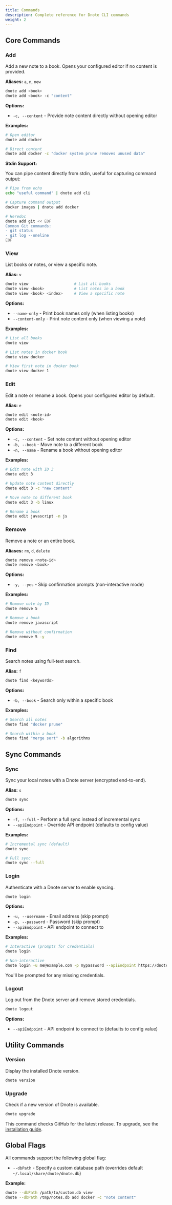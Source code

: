 ```yaml
---
title: Commands
description: Complete reference for Dnote CLI commands
weight: 2
---
```


## Core Commands

### Add

Add a new note to a book. Opens your configured editor if no content is provided.

**Aliases:** `a`, `n`, `new`

```bash
dnote add <book>
dnote add <book> -c "content"
```

**Options:**
- `-c, --content` - Provide note content directly without opening editor

**Examples:**

```bash
# Open editor
dnote add docker

# Direct content
dnote add docker -c "docker system prune removes unused data"
```

**Stdin Support:**

You can pipe content directly from stdin, useful for capturing command output:

```bash
# Pipe from echo
echo "useful command" | dnote add cli

# Capture command output
docker images | dnote add docker

# Heredoc
dnote add git << EOF
Common Git commands:
- git status
- git log --oneline
EOF
```

### View

List books or notes, or view a specific note.

**Alias:** `v`

```bash
dnote view                    # List all books
dnote view <book>             # List notes in a book
dnote view <book> <index>     # View a specific note
```

**Options:**
- `--name-only` - Print book names only (when listing books)
- `--content-only` - Print note content only (when viewing a note)

**Examples:**

```bash
# List all books
dnote view

# List notes in docker book
dnote view docker

# View first note in docker book
dnote view docker 1
```

### Edit

Edit a note or rename a book. Opens your configured editor by default.

**Alias:** `e`

```bash
dnote edit <note-id>
dnote edit <book>
```

**Options:**
- `-c, --content` - Set note content without opening editor
- `-b, --book` - Move note to a different book
- `-n, --name` - Rename a book without opening editor

**Examples:**

```bash
# Edit note with ID 3
dnote edit 3

# Update note content directly
dnote edit 3 -c "new content"

# Move note to different book
dnote edit 3 -b linux

# Rename a book
dnote edit javascript -n js
```

### Remove

Remove a note or an entire book.

**Aliases:** `rm`, `d`, `delete`

```bash
dnote remove <note-id>
dnote remove <book>
```

**Options:**
- `-y, --yes` - Skip confirmation prompts (non-interactive mode)

**Examples:**

```bash
# Remove note by ID
dnote remove 5

# Remove a book
dnote remove javascript

# Remove without confirmation
dnote remove 5 -y
```

### Find

Search notes using full-text search.

**Alias:** `f`

```bash
dnote find <keywords>
```

**Options:**
- `-b, --book` - Search only within a specific book

**Examples:**

```bash
# Search all notes
dnote find "docker prune"

# Search within a book
dnote find "merge sort" -b algorithms
```

## Sync Commands

### Sync

Sync your local notes with a Dnote server (encrypted end-to-end).

**Alias:** `s`

```bash
dnote sync
```

**Options:**
- `-f, --full` - Perform a full sync instead of incremental sync
- `--apiEndpoint` - Override API endpoint (defaults to config value)

**Examples:**

```bash
# Incremental sync (default)
dnote sync

# Full sync
dnote sync --full
```

### Login

Authenticate with a Dnote server to enable syncing.

```bash
dnote login
```

**Options:**
- `-u, --username` - Email address (skip prompt)
- `-p, --password` - Password (skip prompt)
- `--apiEndpoint` - API endpoint to connect to

**Examples:**

```bash
# Interactive (prompts for credentials)
dnote login

# Non-interactive
dnote login -u me@example.com -p mypassword --apiEndpoint https://dnote.example.com/api
```

You'll be prompted for any missing credentials.

### Logout

Log out from the Dnote server and remove stored credentials.

```bash
dnote logout
```

**Options:**
- `--apiEndpoint` - API endpoint to connect to (defaults to config value)

## Utility Commands

### Version

Display the installed Dnote version.

```bash
dnote version
```

### Upgrade

Check if a new version of Dnote is available.

```bash
dnote upgrade
```

This command checks GitHub for the latest release. To upgrade, see the [installation guide](../installation/).

## Global Flags

All commands support the following global flag:

- `--dbPath` - Specify a custom database path (overrides default `~/.local/share/dnote/dnote.db`)

**Example:**

```bash
dnote --dbPath /path/to/custom.db view
dnote --dbPath /tmp/notes.db add docker -c "note content"
```
